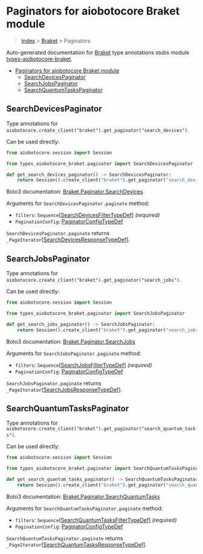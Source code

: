 <a id="paginators-for-aiobotocore-braket-module"></a>

# Paginators for aiobotocore Braket module

> [Index](..) > [Braket](.) > Paginators

Auto-generated documentation for
[Braket](https://boto3.amazonaws.com/v1/documentation/api/latest/reference/services/braket.html#Braket)
type annotations stubs module
[types-aiobotocore-braket](https://pypi.org/project/types-aiobotocore-braket/).

- [Paginators for aiobotocore Braket module](#paginators-for-aiobotocore-braket-module)
  - [SearchDevicesPaginator](#searchdevicespaginator)
  - [SearchJobsPaginator](#searchjobspaginator)
  - [SearchQuantumTasksPaginator](#searchquantumtaskspaginator)

<a id="searchdevicespaginator"></a>

## SearchDevicesPaginator

Type annotations for
`aiobotocore.create_client("braket").get_paginator("search_devices")`.

Can be used directly:

```python
from aiobotocore.session import Session

from types_aiobotocore_braket.paginator import SearchDevicesPaginator

def get_search_devices_paginator() -> SearchDevicesPaginator:
    return Session().create_client("braket").get_paginator("search_devices")
```

Boto3 documentation:
[Braket.Paginator.SearchDevices](https://boto3.amazonaws.com/v1/documentation/api/latest/reference/services/braket.html#Braket.Paginator.SearchDevices)

Arguments for `SearchDevicesPaginator.paginate` method:

- `filters`:
  `Sequence`\[[SearchDevicesFilterTypeDef](./type_defs.md#searchdevicesfiltertypedef)\]
  *(required)*
- `PaginationConfig`:
  [PaginatorConfigTypeDef](./type_defs.md#paginatorconfigtypedef)

`SearchDevicesPaginator.paginate` returns
`_PageIterator`\[[SearchDevicesResponseTypeDef](./type_defs.md#searchdevicesresponsetypedef)\].

<a id="searchjobspaginator"></a>

## SearchJobsPaginator

Type annotations for
`aiobotocore.create_client("braket").get_paginator("search_jobs")`.

Can be used directly:

```python
from aiobotocore.session import Session

from types_aiobotocore_braket.paginator import SearchJobsPaginator

def get_search_jobs_paginator() -> SearchJobsPaginator:
    return Session().create_client("braket").get_paginator("search_jobs")
```

Boto3 documentation:
[Braket.Paginator.SearchJobs](https://boto3.amazonaws.com/v1/documentation/api/latest/reference/services/braket.html#Braket.Paginator.SearchJobs)

Arguments for `SearchJobsPaginator.paginate` method:

- `filters`:
  `Sequence`\[[SearchJobsFilterTypeDef](./type_defs.md#searchjobsfiltertypedef)\]
  *(required)*
- `PaginationConfig`:
  [PaginatorConfigTypeDef](./type_defs.md#paginatorconfigtypedef)

`SearchJobsPaginator.paginate` returns
`_PageIterator`\[[SearchJobsResponseTypeDef](./type_defs.md#searchjobsresponsetypedef)\].

<a id="searchquantumtaskspaginator"></a>

## SearchQuantumTasksPaginator

Type annotations for
`aiobotocore.create_client("braket").get_paginator("search_quantum_tasks")`.

Can be used directly:

```python
from aiobotocore.session import Session

from types_aiobotocore_braket.paginator import SearchQuantumTasksPaginator

def get_search_quantum_tasks_paginator() -> SearchQuantumTasksPaginator:
    return Session().create_client("braket").get_paginator("search_quantum_tasks")
```

Boto3 documentation:
[Braket.Paginator.SearchQuantumTasks](https://boto3.amazonaws.com/v1/documentation/api/latest/reference/services/braket.html#Braket.Paginator.SearchQuantumTasks)

Arguments for `SearchQuantumTasksPaginator.paginate` method:

- `filters`:
  `Sequence`\[[SearchQuantumTasksFilterTypeDef](./type_defs.md#searchquantumtasksfiltertypedef)\]
  *(required)*
- `PaginationConfig`:
  [PaginatorConfigTypeDef](./type_defs.md#paginatorconfigtypedef)

`SearchQuantumTasksPaginator.paginate` returns
`_PageIterator`\[[SearchQuantumTasksResponseTypeDef](./type_defs.md#searchquantumtasksresponsetypedef)\].

